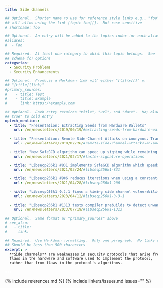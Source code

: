 ```yaml
---
title: Side channels

## Optional.  Shorter name to use for reference style links e.g., "foo"
## will allow using the link [topic foo][].  Not case sensitive
# shortname: foo

## Optional.  An entry will be added to the topics index for each alias
#aliases:
#  - Foo

## Required.  At least one category to which this topic belongs.  See
## schema for options
categories:
  - Security Problems
  - Security Enhancements

## Optional.  Produces a Markdown link with either "[title][]" or
## "[title](link)"
#primary_sources:
#    - title: Test
#    - title: Example
#      link: https://example.com

## Optional.  Each entry requires "title", "url", and "date".  May also use "feature:
## true" to bold entry
optech_mentions:
  - title: "Presentation: Extracting Seeds from Hardware Wallets"
    url: /en/newsletters/2019/06/19/#extracting-seeds-from-hardware-wallets

  - title: "Presentation: Remote Side-Channel Attacks on Anonymous Transactions"
    url: /en/newsletters/2020/02/26/#remote-side-channel-attacks-on-anonymous-transactions

  - title: "New SafeGCD algorithm can speed up signing while remaining side-channel resistant"
    url: /en/newsletters/2021/02/17/#faster-signature-operations

  - title: "Libsecp256k1 #831 implements SafeGCD algorithm which speeds up side-channel resistant signing"
    url: /en/newsletters/2021/03/24/#libsecp256k1-831

  - title: "Libsecp256k1 #906 reduces iterations when using a constant-time signing algorithm"
    url: /en/newsletters/2021/04/28/#libsecp256k1-906

  - title: "Libsecp256k1 0.3.1 fixes a timing side-channel vulnerability"
    url: /en/newsletters/2023/04/12/#libsecp256k1-0-3-1

  - title: "Libsecp256k1 #1313 tests compiler prebuilds to detect unwanted optimization of constant-time code"
    url: /en/newsletters/2023/07/19/#libsecp256k1-1313

## Optional.  Same format as "primary_sources" above
# see_also:
#   - title:
#     link:

## Required.  Use Markdown formatting.  Only one paragraph.  No links allowed.
## Should be less than 500 characters
excerpt: >
  **Side channels** are weaknesses in security protocols that arise from
  flaws in the hardware and software used to implement the protocol,
  rather than from flaws in the protocol's algorithms.

---
```

{% include references.md %}
{% include linkers/issues.md issues="" %}
